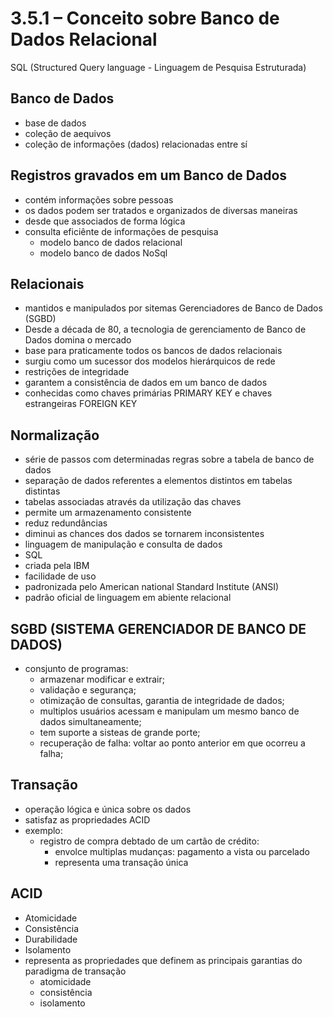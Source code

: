 # 3.5.1 – Conceito sobre Banco de Dados Relacional

SQL (Structured Query language - Linguagem de Pesquisa Estruturada)

## Banco de Dados

- base de dados
- coleção de aequivos
- coleção de informações (dados) relacionadas entre sí

## Registros gravados em um Banco de Dados

- contém informações sobre pessoas
- os dados podem ser tratados e organizados de diversas maneiras
- desde que associados de forma lógica
- consulta eficiênte de informações de pesquisa
  - modelo banco de dados relacional
  - modelo banco de dados NoSql

## Relacionais

- mantidos e manipulados por sitemas Gerenciadores de Banco de Dados (SGBD)
- Desde a década de 80, a tecnologia de gerenciamento de Banco de Dados domina o mercado
- base para praticamente todos os bancos de dados relacionais
- surgiu como um sucessor dos modelos hierárquicos de rede
- restrições de integridade
- garantem a consistência de dados em um banco de dados
- conhecidas como chaves primárias PRIMARY KEY e chaves estrangeiras FOREIGN KEY

## Normalização

- série de passos com determinadas regras sobre a tabela de banco de dados
- separação de dados referentes a elementos distintos em tabelas distintas
- tabelas associadas através da utilização das chaves
- permite um armazenamento consistente
- reduz redundâncias
- diminui as chances dos dados se tornarem inconsistentes
- linguagem de manipulação e consulta de dados
- SQL
- criada pela IBM
- facilidade de uso
- padronizada pelo American national Standard Institute (ANSI)
- padrão oficial de linguagem em abiente relacional

## SGBD (SISTEMA GERENCIADOR DE BANCO DE DADOS)

- consjunto de programas:
  - armazenar modificar e extrair;
  - validação e segurança;
  - otimização de consultas, garantia de integridade de dados;
  - multiplos usuários acessam e manipulam um mesmo banco de dados simultaneamente;
  - tem suporte a sisteas de grande porte;
  - recuperação de falha: voltar ao ponto anterior em que ocorreu a falha;

## Transação

- operação lógica e única sobre os dados
- satisfaz as propriedades ACID
- exemplo:
  - registro de compra debtado de um cartão de crédito:
    - envolce multiplas mudanças: pagamento a vista ou parcelado
    - representa uma transação única

## ACID

- Atomicidade
- Consistência
- Durabilidade
- Isolamento
- representa as propriedades que definem as principais garantias do paradigma de transação
  - atomicidade
  - consistência
  - isolamento
